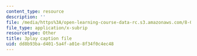```yaml
---
content_type: resource
description: ''
file: /media/https%3A/open-learning-course-data-rc.s3.amazonaws.com/8-03sc-physics-iii-vibrations-and-waves-fall-2016/dd8b93bad4015a4fa01e8f34f0c4ec48_J1uHGy1tRmM.vtt
file_type: application/x-subrip
resourcetype: Other
title: 3play caption file
uid: dd8b93ba-d401-5a4f-a01e-8f34f0c4ec48
---
```

